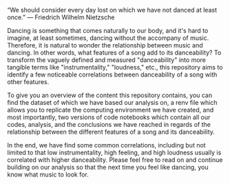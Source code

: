 “We should consider every day lost on which we have not danced at least once.”
― Friedrich Wilhelm Nietzsche

Dancing is something that comes naturally to our body, and it's hard to imagine, at least sometimes, dancing without the accompany of music. Therefore, it is natural to wonder the relationship between music and dancing. In other words, what features of a song add to its danceability? To transform the vaguely defined and measured "danceability" into more tangible terms like "instrumentality," "loudness," etc., this repository aims to identify a few noticeable correlations between danceability of a song with other features.

To give you an overview of the content this repository contains, you can find the dataset of which we have based our analysis on, a renv file which allows you to replicate the computing environment we have created, and most importantly, two versions of code notebooks which contain all our codes,  analysis, and the conclusions we have reached in regards of the relationship between the different features of a song and its danceability.

In the end, we have find some common correlations, including but not limited to that low instrumentality, high feeling, and high loudness usually is correlated with higher danceability. Please feel free to read on and continue building on our analysis so that the next time you feel like dancing, you know what music to look for.
